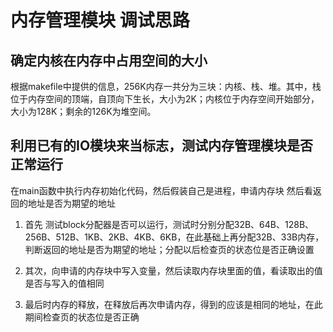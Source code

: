 # 内存管理模块 调试思路

## 确定内核在内存中占用空间的大小

根据makefile中提供的信息，256K内存一共分为三块：内核、栈、堆。其中，栈位于内存空间的顶端，自顶向下生长，大小为2K；内核位于内存空间开始部分，大小为128K；剩余的126K为堆空间。  

## 利用已有的IO模块来当标志，测试内存管理模块是否正常运行

在main函数中执行内存初始化代码，然后假装自己是进程，申请内存块 然后看返回的地址是否为期望的地址

1. 首先 测试block分配器是否可以运行，测试时分别分配32B、64B、128B、256B、512B、1KB、2KB、4KB、6KB，在此基础上再分配32B、33B内存，判断返回的地址是否为期望的地址；分配以后检查页的状态位是否正确设置



2. 其次，向申请的内存块中写入变量，然后读取内存块里面的值，看读取出的值是否与写入的值相同



3. 最后时内存的释放，在释放后再次申请内存，得到的应该是相同的地址，在此期间检查页的状态位是否正确




